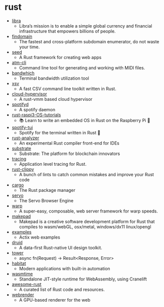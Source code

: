 # rust
- [libra](https://github.com/libra/libra)
  - Libra’s mission is to enable a simple global currency and financial infrastructure that empowers billions of people.
- [findomain](https://github.com/Edu4rdSHL/findomain)
  - The fastest and cross-platform subdomain enumerator, do not waste your time.
- [seed](https://github.com/seed-rs/seed)
  - A Rust framework for creating web apps
- [atm-cli](https://github.com/allthemusicllc/atm-cli)
  - Command line tool for generating and working with MIDI files.
- [bandwhich](https://github.com/imsnif/bandwhich)
  - Terminal bandwidth utilization tool
- [xsv](https://github.com/BurntSushi/xsv)
  - A fast CSV command line toolkit written in Rust.
- [cloud-hypervisor](https://github.com/cloud-hypervisor/cloud-hypervisor)
  - A rust-vmm based cloud hypervisor
- [spotifyd](https://github.com/Spotifyd/spotifyd)
  - A spotify daemon
- [rust-raspi3-OS-tutorials](https://github.com/rust-embedded/rust-raspi3-OS-tutorials)
  - 📚 Learn to write an embedded OS in Rust on the Raspberry Pi 🦀
- [spotify-tui](https://github.com/Rigellute/spotify-tui)
  - Spotify for the terminal written in Rust 🚀
- [rust-analyzer](https://github.com/rust-analyzer/rust-analyzer)
  - An experimental Rust compiler front-end for IDEs
- [substrate](https://github.com/paritytech/substrate)
  - Substrate: The platform for blockchain innovators
- [tracing](https://github.com/tokio-rs/tracing)
  - Application level tracing for Rust.
- [rust-clippy](https://github.com/rust-lang/rust-clippy)
  - A bunch of lints to catch common mistakes and improve your Rust code
- [cargo](https://github.com/rust-lang/cargo)
  - The Rust package manager
- [servo](https://github.com/servo/servo)
  - The Servo Browser Engine
- [warp](https://github.com/seanmonstar/warp)
  - A super-easy, composable, web server framework for warp speeds.
- [makepad](https://github.com/makepad/makepad)
  - Makepad is a creative software development platform for Rust that compiles to wasm/webGL, osx/metal, windows/dx11 linux/opengl
- [examples](https://github.com/actix/examples)
  - Actix web examples
- [druid](https://github.com/xi-editor/druid)
  - A data-first Rust-native UI design toolkit.
- [tower](https://github.com/tower-rs/tower)
  - async fn(Request) -> Result<Response, Error>
- [habitat](https://github.com/habitat-sh/habitat)
  - Modern applications with built-in automation
- [wasmtime](https://github.com/bytecodealliance/wasmtime)
  - Standalone JIT-style runtime for WebAssembly, using Cranelift
- [awesome-rust](https://github.com/rust-unofficial/awesome-rust)
  - A curated list of Rust code and resources.
- [webrender](https://github.com/servo/webrender)
  - A GPU-based renderer for the web
